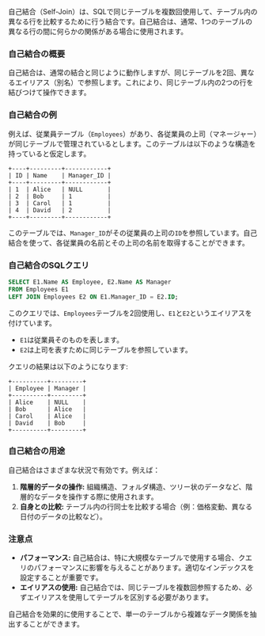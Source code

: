 自己結合（Self-Join）は、SQLで同じテーブルを複数回使用して、テーブル内の異なる行を比較するために行う結合です。自己結合は、通常、1つのテーブルの異なる行の間に何らかの関係がある場合に使用されます。

### 自己結合の概要

自己結合は、通常の結合と同じように動作しますが、同じテーブルを2回、異なるエイリアス（別名）で参照します。これにより、同じテーブル内の2つの行を結びつけて操作できます。

### 自己結合の例

例えば、従業員テーブル（`Employees`）があり、各従業員の上司（マネージャー）が同じテーブルで管理されているとします。このテーブルは以下のような構造を持っていると仮定します。

```plaintext
+----+---------+------------+
| ID | Name    | Manager_ID |
+----+---------+------------+
| 1  | Alice   | NULL       |
| 2  | Bob     | 1          |
| 3  | Carol   | 1          |
| 4  | David   | 2          |
+----+---------+------------+
```

このテーブルでは、`Manager_ID`がその従業員の上司の`ID`を参照しています。自己結合を使って、各従業員の名前とその上司の名前を取得することができます。

### 自己結合のSQLクエリ

```sql
SELECT E1.Name AS Employee, E2.Name AS Manager
FROM Employees E1
LEFT JOIN Employees E2 ON E1.Manager_ID = E2.ID;
```

このクエリでは、`Employees`テーブルを2回使用し、`E1`と`E2`というエイリアスを付けています。

- `E1`は従業員そのものを表します。
- `E2`は上司を表すために同じテーブルを参照しています。

クエリの結果は以下のようになります:

```plaintext
+----------+---------+
| Employee | Manager |
+----------+---------+
| Alice    | NULL    |
| Bob      | Alice   |
| Carol    | Alice   |
| David    | Bob     |
+----------+---------+
```

### 自己結合の用途

自己結合はさまざまな状況で有効です。例えば：

1. **階層的データの操作:** 組織構造、フォルダ構造、ツリー状のデータなど、階層的なデータを操作する際に使用されます。
2. **自身との比較:** テーブル内の行同士を比較する場合（例：価格変動、異なる日付のデータの比較など）。

### 注意点
- **パフォーマンス:** 自己結合は、特に大規模なテーブルで使用する場合、クエリのパフォーマンスに影響を与えることがあります。適切なインデックスを設定することが重要です。
- **エイリアスの使用:** 自己結合では、同じテーブルを複数回参照するため、必ずエイリアスを使用してテーブルを区別する必要があります。

自己結合を効果的に使用することで、単一のテーブルから複雑なデータ関係を抽出することができます。
